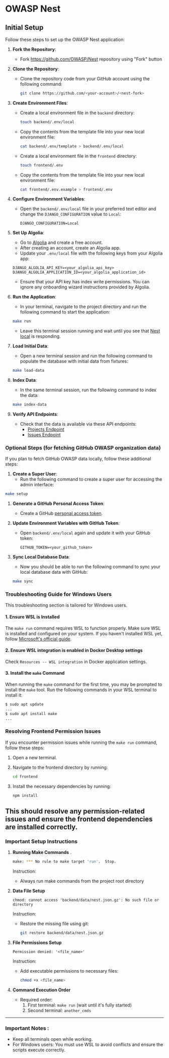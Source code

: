 # OWASP Nest

## Initial Setup

Follow these steps to set up the OWASP Nest application:

1. **Fork the Repository**:
   - Fork <https://github.com/OWASP/Nest> repository using "Fork" button

1. **Clone the Repository**:
   - Clone the repository code from your GitHub account using the following command:

     ```bash
     git clone https://github.com/<your-account>/<nest-fork>
     ```

1. **Create Environment Files**:
   - Create a local environment file in the `backend` directory:

     ```bash
     touch backend/.env/local
     ```

   - Copy the contents from the template file into your new local environment file:

     ```bash
     cat backend/.env/template > backend/.env/local
     ```

   - Create a local environment file in the `frontend` directory:

     ```bash
     touch frontend/.env
     ```

   - Copy the contents from the template file into your new local environment file:

     ```bash
     cat frontend/.env.example > frontend/.env
     ```


1. **Configure Environment Variables**:
   - Open the `backend/.env/local` file in your preferred text editor and change the `DJANGO_CONFIGURATION` value to `Local`:

     ```plaintext
     DJANGO_CONFIGURATION=Local
     ```

1. **Set Up Algolia**:
   - Go to [Algolia](https://www.algolia.com/) and create a free account.
   - After creating an account, create an Algolia app.
   - Update your `.env/local` file with the following keys from your Algolia app:

   ```plaintext
   DJANGO_ALGOLIA_API_KEY=<your_algolia_api_key>
   DJANGO_ALGOLIA_APPLICATION_ID=<your_algolia_application_id>
   ```

   - Ensure that your API key has index write permissions. You can ignore any onboarding wizard instructions provided by Algolia.

1. **Run the Application**:
   - In your terminal, navigate to the project directory and run the following command to start the application:

   ```bash
   make run
   ```

   - Leave this terminal session running and wait until you see that [Nest local](http://localhost:8000/api/v1) is responding.

1. **Load Initial Data**:
   - Open a new terminal session and run the following command to populate the database with initial data from fixtures:

   ```bash
   make load-data
   ```

1. **Index Data**:
   - In the same terminal session, run the following command to index the data:

   ```bash
   make index-data
   ```

1. **Verify API Endpoints**:
   - Check that the data is available via these API endpoints:
     - [Projects Endpoint](http://localhost:8000/api/v1/owasp/search/project)
     - [Issues Endpoint](http://localhost:8000/api/v1/owasp/search/issue)

### Optional Steps (for fetching GitHub OWASP organization data)

If you plan to fetch GitHub OWASP data locally, follow these additional steps:

1. **Create a Super User**:
   - Run the following command to create a super user for accessing the admin interface:

  ```bash
  make setup
  ```

1. **Generate a GitHub Personal Access Token**:
    - Create a GitHub [personal access token](https://docs.github.com/en/authentication/keeping-your-account-and-data-secure/managing-your-personal-access-tokens).

1. **Update Environment Variables with GitHub Token**:
    - Open `backend/.env/local` again and update it with your GitHub token:

      ```plaintext
      GITHUB_TOKEN=<your_github_token>
      ```

1. **Sync Local Database Data**:
   - Now you should be able to run the following command to sync your local database data with GitHub:

   ```bash
   make sync
   ```

### Troubleshooting Guide for Windows Users

This troubleshooting section is tailored for Windows users.

#### 1. Ensure WSL is Installed

The `make run` command requires WSL to function properly. Make sure WSL is installed and configured on your system. If you haven't installed WSL yet, follow [Microsoft's official guide](https://learn.microsoft.com/en-us/windows/wsl/install).

#### 2. Ensure WSL integration is enabled in Docker Desktop settings

Check `Resources -- WSL integration` in Docker application settings.

#### 3. Install the `make` Command

When running the `make` command for the first time, you may be prompted to install the `make` tool. Run the following commands in your WSL terminal to install it:

```bash
$ sudo apt update
...
$ sudo apt install make
...
```

### Resolving Frontend Permission Issues

If you encounter permission issues while running the `make run` command, follow these steps:

1. Open a new terminal.
2. Navigate to the frontend directory by running:

   ```bash
   cd frontend
   ```

3. Install the necessary dependencies by running:

   ```bash
   npm install
   ```

This should resolve any permission-related issues and ensure the frontend dependencies are installed correctly.
---

### Important Setup Instructions

1. **Running Make Commands**
   .

   ```bash
   make: *** No rule to make target 'run'.  Stop.
   ```

   Instruction:

   - Always run make commands from the project root directory

2. **Data File Setup**

   ```
   chmod: cannot access 'backend/data/nest.json.gz': No such file or directory
   ```

   Instruction:

   - Restore the missing file using git:
     ```bash
     git restore backend/data/nest.json.gz
     ```

3. **File Permissions Setup**

   ```
   Permission denied: '<file_name>'
   ```

   Instruction:

   - Add executable permissions to necessary files:
     ```bash
     chmod +x <file_name>
     ```

4. **Command Execution Order**
   - Required order:
     1. First terminal: `make run` (wait until it's fully started)
     2. Second terminal: `another_cmds`
---
### Important Notes :
   - Keep all terminals open while working.
   - For Windows users: You must use WSL to avoid conflicts and ensure the scripts execute correctly.
